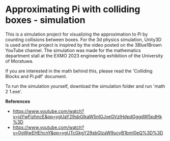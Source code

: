 # Approximating Pi with colliding boxes - simulation

This is a simulation project for visualizing the approximation to Pi by counting collisions between boxes. For the 3d physics simulation, Unity3D is used and the project is inspired by the video posted on the 3Blue1Brown YouTube channel. The simulation was made for the mathematics department stall at the EXMO 2023 engineering exhibition of the University of Moratuwa. 

If you are interested in the math behind this, please read the 'Colliding Blocks and Pi.pdf' document.

To run the simulation yourself, download the simulation folder and run 'math 2 1.exe'.

**References**

* https://www.youtube.com/watch?v=jsYwFizhncE&pp=ygUaY29sbGlkaW5nIGJveGVzIHdpdGggdW5pdHk%3D 
* https://www.youtube.com/watch?v=0gWwEHEhcnY&pp=ygUTcGkgY29sbGlzaW9ucyB1bml0eQ%3D%3D 
